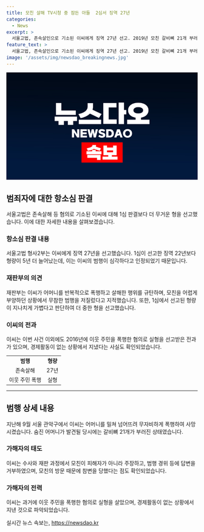 ```yaml
---
title: 모친 살해 TV시청 중 잠든 아들  2심서 징역 27년
categories:
  - News
excerpt: >
  서울고법, 존속살인으로 기소된 이씨에게 징역 27년 선고. 2019년 모친 갈비뼈 21개 부러뜨리고 사망, 숨진 모친 옆에서 무심히 영상 시청. 재판부는 항소심에서 1심과 비교해 형량을 5년 추가하여 판결. 이씨는 이전 폭행 사건도 있었고 경제활동이 없는 것으로 밝혀졌으며, 모친 돌보러 온 것으로 알려져 참변을 겪었다.
feature_text: >
  서울고법, 존속살인으로 기소된 이씨에게 징역 27년 선고. 2019년 모친 갈비뼈 21개 부러뜨리고 사망, 숨진 모친 옆에서 무심히 영상 시청. 재판부는 항소심에서 1심과 비교해 형량을 5년 추가하여 판결. 이씨는 이전 폭행 사건도 있었고 경제활동이 없는 것으로 밝혀졌으며, 모친 돌보러 온 것으로 알려져 참변을 겪었다.
image: '/assets/img/newsdao_breakingnews.jpg'
---
```


<p><img src="/assets/img/newsdao_breakingnews.jpg" alt="cryptoinkorea 속보" /></p>

<h2 data-ke-size="size26">범죄자에 대한 항소심 판결</h2>

<p data-ke-size="size16">서울고법은 존속살해 등 혐의로 기소된 이씨에 대해 1심 판결보다 더 무거운 형을 선고했습니다. 이에 대한 자세한 내용을 살펴보겠습니다.</p>

<h3>항소심 판결 내용</h3>

<p data-ke-size="size16">서울고법 형사2부는 이씨에게 징역 27년을 선고했습니다. 1심이 선고한 징역 22년보다 형량이 5년 더 늘어났는데, 이는 이씨의 범행이 심각하다고 인정되었기 때문입니다.</p>

<h3>재판부의 의견</h3>

<p data-ke-size="size16">재판부는 이씨가 어머니를 반복적으로 폭행하고 살해한 행위를 규탄하며, 모친을 어렵게 부양하던 상황에서 무참한 범행을 저질렀다고 지적했습니다. 또한, 1심에서 선고된 형량이 지나치게 가볍다고 판단하여 더 중한 형을 선고했습니다.</p>

<h3>이씨의 전과</h3>

<p data-ke-size="size16">이씨는 이번 사건 이외에도 2016년에 이웃 주민을 폭행한 혐의로 실형을 선고받은 전과가 있으며, 경제활동이 없는 상황에서 지냈다는 사실도 확인되었습니다.</p>

<table>
    <tr>
        <td style="text-align: center; height: 17px;"><b>범행</b></td>
        <td style="text-align: center; height: 17px;"><b>형량</b></td>
    </tr>
    <tr>
        <td style="text-align: center; height: 17px;">존속살해</td>
        <td style="text-align: center; height: 17px;">27년</td>
    </tr>
    <tr>
        <td style="text-align: center; height: 17px;">이웃 주민 폭행</td>
        <td style="text-align: center; height: 17px;">실형</td>
    </tr>
</table>

<hr>

<h2 data-ke-size="size26">범행 상세 내용</h2>

<p data-ke-size="size16">지난해 9월 서울 관악구에서 이씨는 어머니를 밀쳐 넘어뜨려 무자비하게 폭행하여 사망시켰습니다. 숨진 어머니가 발견될 당시에는 갈비뼈 21개가 부러진 상태였습니다.</p>

<h3>가해자의 태도</h3>

<p data-ke-size="size16">이씨는 수사와 재판 과정에서 모친이 피해자가 아니라 주장하고, 범행 경위 등에 답변을 거부하였으며, 모친의 방문 때문에 참변을 당했다는 점도 확인되었습니다.</p>

<h3>가해자의 전력</h3>

<p data-ke-size="size16">이씨는 과거에 이웃 주민을 폭행한 혐의로 실형을 살았으며, 경제활동이 없는 상황에서 지낸 것으로 파악되었습니다.</p>
실시간 뉴스 속보는, <a href="https://newsdao.kr" rel="dofollow">https://newsdao.kr</a>


